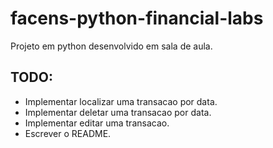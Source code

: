 # facens-python-financial-labs

Projeto em python desenvolvido em sala de aula.

## TODO:

- Implementar localizar uma transacao por data.
- Implementar deletar uma transacao por data.
- Implementar editar uma transacao.
- Escrever o README.
